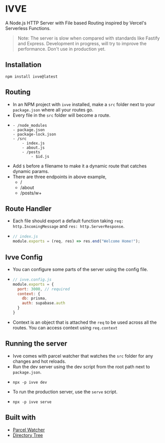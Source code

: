 # IVVE
A Node.js HTTP Server with File based Routing inspired by Vercel's Serverless Functions.

> Note: The server is slow when compared with standards like Fastify and Express. Development in progress, will try to improve the performance. Don't use in production yet.

## Installation
```
npm install ivve@latest
```

## Routing
* In an NPM project with `ivve` installed, make a `src` folder next to your `package.json` where all your routes go.
* Every file in the `src` folder will become a route.
* ```
  - /node_modules
  - package.json
  - package-lock.json
  - /src
      - index.js
      - about.js
      - /posts
          - $id.js
  ```
* Add `$` before a filename to make it a dynamic route that catches dynamic params.
* There are three endpoints in above example,
  * /
  * /about
  * /posts/w+

## Route Handler
* Each file should export a default function taking `req: http.IncomingMessage` and `res: http.ServerResponse`.
* ```javascript
  // index.js
  module.exports = (req, res) => res.end("Welcome Home!");
  ```

## Ivve Config
* You can configure some parts of the server using the config file.
* ```javascript
  // ivve.config.js
  module.exports = {
    port: 3000, // required
    context: {
      db: prisma,
      auth: supabase.auth
    }
  }
  ```
* Context is an object that is attached the `req` to be used across all the routes. You can access context using `req.context`

## Running the server
* Ivve comes with parcel watcher that watches the `src` folder for any changes and hot reloads.
* Run the dev server using the dev script from the root path next to `package.json`.
* ```
  npx -p ivve dev
  ```
* To run the production server, use the `serve` script.
* ```
  npx -p ivve serve
  ```

## Built with
* [Parcel Watcher](https://github.com/parcel-bundler/watcher)
* [Directory Tree](https://github.com/mihneadb/node-directory-tree)
